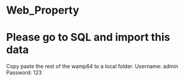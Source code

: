 # Web_Property

# Please go to SQL and import this data

Copy paste the rest of the wamp64 to a local folder.
Username: admin
Password: 123
